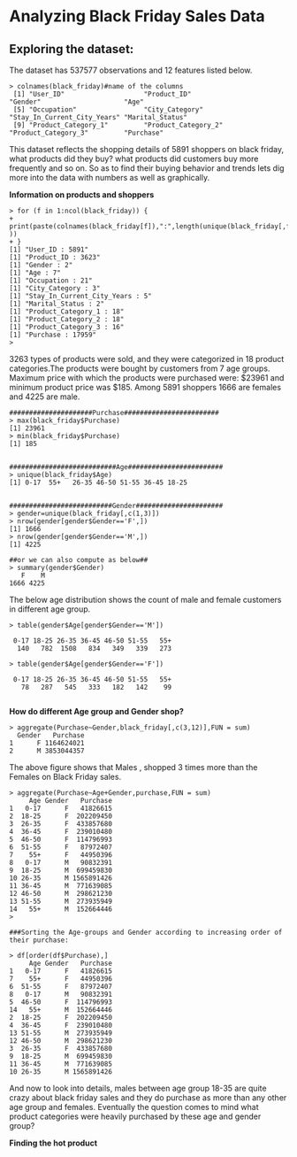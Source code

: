# Analyzing Black Friday Sales Data   

## Exploring the dataset:    
The dataset has 537577 observations and 12 features listed below. 
```
> colnames(black_friday)#name of the columns
 [1] "User_ID"                    "Product_ID"                 "Gender"                     "Age"                       
 [5] "Occupation"                 "City_Category"              "Stay_In_Current_City_Years" "Marital_Status"            
 [9] "Product_Category_1"         "Product_Category_2"         "Product_Category_3"         "Purchase"                  

```
This dataset reflects the shopping details of 5891 shoppers on black friday, what products did they buy? what products did customers buy more frequently and so on. So as to find their buying behavior and trends lets dig more into the data with numbers as well as graphically.

**Information on products and shoppers**

```
> for (f in 1:ncol(black_friday)) {
+   print(paste(colnames(black_friday[f]),":",length(unique(black_friday[,f])) ))
+ }
[1] "User_ID : 5891"
[1] "Product_ID : 3623"
[1] "Gender : 2"
[1] "Age : 7"
[1] "Occupation : 21"
[1] "City_Category : 3"
[1] "Stay_In_Current_City_Years : 5"
[1] "Marital_Status : 2"
[1] "Product_Category_1 : 18"
[1] "Product_Category_2 : 18"
[1] "Product_Category_3 : 16"
[1] "Purchase : 17959"
> 
```
3263 types of products were sold, and they were categorized in 18 product categories.The products were bought by customers from 7 age groups. Maximum price with which the products were purchased were: $23961 and minimum product price was $185. Among 5891 shoppers 1666 are females and 4225 are male. 
``` 
#####################Purchase########################
> max(black_friday$Purchase)
[1] 23961
> min(black_friday$Purchase)
[1] 185


###########################Age########################
> unique(black_friday$Age)
[1] 0-17  55+   26-35 46-50 51-55 36-45 18-25


##########################Gender######################
> gender=unique(black_friday[,c(1,3)])
> nrow(gender[gender$Gender=='F',])
[1] 1666
> nrow(gender[gender$Gender=='M',])
[1] 4225

##or we can also compute as below##
> summary(gender$Gender)
   F    M 
1666 4225 

```
The below age distribution shows the count of male and female customers in different age group.

```
> table(gender$Age[gender$Gender=='M'])

 0-17 18-25 26-35 36-45 46-50 51-55   55+ 
  140   782  1508   834   349   339   273 
  
> table(gender$Age[gender$Gender=='F'])

 0-17 18-25 26-35 36-45 46-50 51-55   55+ 
   78   287   545   333   182   142    99 


```


**How do different Age group and Gender shop?**
```
> aggregate(Purchase~Gender,black_friday[,c(3,12)],FUN = sum)
  Gender   Purchase
1      F 1164624021
2      M 3853044357

```
The above figure shows that Males , shopped 3 times more than the Females on Black Friday sales.

```
> aggregate(Purchase~Age+Gender,purchase,FUN = sum)
     Age Gender   Purchase
1   0-17      F   41826615
2  18-25      F  202209450
3  26-35      F  433857680
4  36-45      F  239010480
5  46-50      F  114796993
6  51-55      F   87972407
7    55+      F   44950396
8   0-17      M   90832391
9  18-25      M  699459830
10 26-35      M 1565891426
11 36-45      M  771639085
12 46-50      M  298621230
13 51-55      M  273935949
14   55+      M  152664446
> 

###Sorting the Age-groups and Gender according to increasing order of their purchase:

> df[order(df$Purchase),]
     Age Gender   Purchase
1   0-17      F   41826615
7    55+      F   44950396
6  51-55      F   87972407
8   0-17      M   90832391
5  46-50      F  114796993
14   55+      M  152664446
2  18-25      F  202209450
4  36-45      F  239010480
13 51-55      M  273935949
12 46-50      M  298621230
3  26-35      F  433857680
9  18-25      M  699459830
11 36-45      M  771639085
10 26-35      M 1565891426
```
And now to look into details, males between age group 18-35 are quite crazy about black friday sales and they do purchase as more than any other age group and females. Eventually the question comes to mind what product categories were heavily purchased by these age and gender group?

**Finding the hot product**


